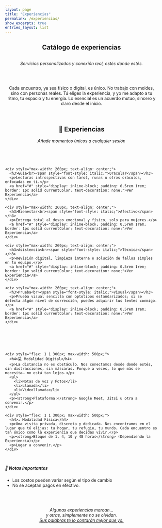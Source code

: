 ```yaml
---
layout: page
title: "Experiencias"
permalink: /experiencias/
show_excerpts: true
entries_layout: list
---
```


<section class="catalogo-wrapper">
  <h1 style="text-align: center;">Catálogo de experiencias</h1>
  <div style="margin-top: 2rem;"></div>
  <p style="text-align: center; font-style: italic;">Servicios personalizados y conexión real, estés donde estés.</p>
<div style="margin-top: 4rem;"></div>
  <p style="text-align: center; max-width: 600px; margin: 0 auto;">
    Cada encuentro, ya sea físico o digital, es único. No trabajo con moldes, sino con personas reales.
    Tú eliges la experiencia, y yo me adapto a tu ritmo, tu espacio y tu energía.
    Lo esencial es un acuerdo mutuo, sincero y claro desde el inicio.
  </p>
<div style="margin-top: 4rem;"></div>
  <h2 style="text-align: center; margin-top: 2rem;">🌹 Experiencias</h2>
  <p style="text-align: center; font-style: italic;">Añade momentos únicos a cualquier sesión</p>
<div style="margin-top: 4rem;"></div>
  <div style="display: flex; flex-wrap: wrap; justify-content: center; gap: 2rem; margin-top: 2rem;">

    <div style="max-width: 260px; text-align: center;">
      <h3>Guía<br><span style="font-style: italic;">Oracular</span></h3>
      <p>Lecturas introspectivas con tarot, runas u otros oráculos, enfocadas en ti.</p>
      <a href="#" style="display: inline-block; padding: 0.5rem 1rem; border: 1px solid currentColor; text-decoration: none;">Ver Experiencia</a>
    </div>

    <div style="max-width: 260px; text-align: center;">
      <h3>Bienestar<br><span style="font-style: italic;">Afectivo</span></h3>
      <p>Entrega total al deseo emocional y físico, solo para mujeres.</p>
      <a href="#" style="display: inline-block; padding: 0.5rem 1rem; border: 1px solid currentColor; text-decoration: none;">Ver Experiencia</a>
    </div>

    <div style="max-width: 260px; text-align: center;">
      <h3>Asistencia<br><span style="font-style: italic;">Técnica</span></h3>
      <p>Revisión digital, limpieza interna o solución de fallos simples en tu equipo.</p>
      <a href="#" style="display: inline-block; padding: 0.5rem 1rem; border: 1px solid currentColor; text-decoration: none;">Ver Experiencia</a>
    </div>

    <div style="max-width: 260px; text-align: center;">
      <h3>Prueba<br><span style="font-style: italic;">Visual</span></h3>
      <p>Prueba visual sencilla con optotipos estandarizados; si se detecta algún nivel de corrección, puedes adquirir tus lentes conmigo.</p>
      <a href="#" style="display: inline-block; padding: 0.5rem 1rem; border: 1px solid currentColor; text-decoration: none;">Ver Experiencia</a>
    </div>

  </div>
<div style="margin-bottom: 4rem;"></div>
  <div style="display: flex; flex-wrap: wrap; justify-content: center; gap: 4rem; margin-top: 3rem;">

    <div style="flex: 1 1 300px; max-width: 500px;">
      <h4>💻 Modalidad Digital</h4>
      <p>La distancia no es obstáculo. Nos conectamos desde donde estés, sin distracciones, sin máscaras. Porque a veces, lo que más se necesita… no está tan lejos.</p>
      <ul>
        <li>Notas de voz y Fotos</li>
        <li>Llamada</li>
        <li>Videollamada</li>
      </ul>
      <p><strong>Plataforma:</strong> Google Meet, Jitsi u otra a convenir.</p>
    </div>

    <div style="flex: 1 1 300px; max-width: 500px;">
      <h4>☕️ Modalidad Física</h4>
      <p>Una visita privada, discreta y dedicada. Nos encontramos en el lugar que tú elijas: tu hogar, tu refugio, tu mundo. Cada encuentro es tan único como la experiencia que decidas vivir.</p>
      <p><strong>Bloque de 1, 4, 10 y 48 horas</strong> (Dependiendo la Experiencia)</p>
      <p>Lugar a convenir.</p>
    </div>

  </div>

  <div style="margin-top: 2rem;">
    <h5 style="font-style: italic;">📌 Notas importantes</h5>
    <ul>
      <li>Los costos pueden variar según el tipo de cambio</li>
      <li>No se aceptan pagos en efectivo.</li>
    </ul>
  </div>
</section>

<p style="text-align: center; font-style: italic; margin-top: 4rem;">
  Algunas experiencias marcan...<br>
  y otras, simplemente no se olvidan.<br>
  <a href="#testimonios" style="text-decoration: underline;">Sus palabras te lo contarán mejor que yo.</a>
</p>
